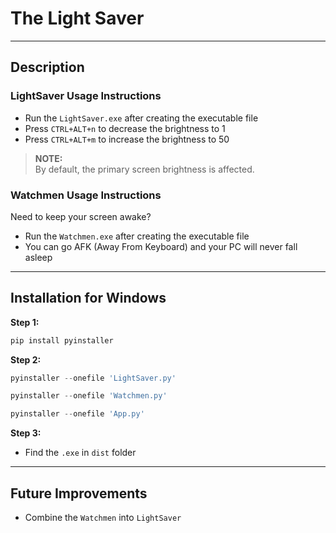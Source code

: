 # The Light Saver
***

## Description

### LightSaver Usage Instructions

- Run the `LightSaver.exe` after creating the executable file
- Press `CTRL+ALT+n` to decrease the brightness to 1
- Press `CTRL+ALT+m` to increase the brightness to 50

> **NOTE:**  
> By default, the primary screen brightness is affected.

### Watchmen Usage Instructions

Need to keep your screen awake?

- Run the `Watchmen.exe` after creating the executable file
- You can go AFK (Away From Keyboard) and your PC will never fall asleep

***

## Installation for Windows
**Step 1:**
```powershell
pip install pyinstaller
```

**Step 2:**
```powershell
pyinstaller --onefile 'LightSaver.py'

pyinstaller --onefile 'Watchmen.py'

pyinstaller --onefile 'App.py'
```

**Step 3:**
- Find the `.exe` in `dist` folder

***

## Future Improvements

- Combine the `Watchmen` into `LightSaver`